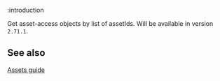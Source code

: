 :introduction

Get asset-access objects by list of assetIds. Will be available in version `2.71.1`.

## See also

[Assets guide](/assets/)